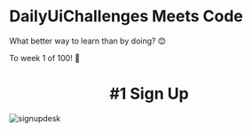 # DailyUiChallenges Meets Code 
What better way to learn than by doing? 😊 

To week 1 of 100! 🚀

<h1 align="center">
     #1 Sign Up 
</h1>

![signupdesk](https://user-images.githubusercontent.com/72407001/165147640-8e074e59-db04-41ed-a0ac-f206734f23ec.png) 
